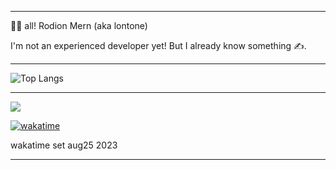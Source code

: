 
---

👋🏻 all! Rodion Mern (aka lontone)

I'm not an experienced developer yet! But I already know something ✍️.

---

![Top Langs](https://github-readme-stats.vercel.app/api/top-langs/?username=rodionmern&layout=compact)

---

![](https://komarev.com/ghpvc/?username=rodionmern&style=for-the-badge)

[![wakatime](https://wakatime.com/badge/user/d52bec14-dffa-463f-81b4-063d9254b6f9.svg)](https://wakatime.com/@d52bec14-dffa-463f-81b4-063d9254b6f9)

wakatime set aug25 2023

---

